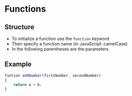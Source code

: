 # Functions

## Structure

- To initialize a function use the `function` keyword
- Then specify a function name (in JavaScript: camelCase)
- In the following parentheses are the parameters

## Example

```javascript
funtion addNumber(firstNumber, secondNumber)
{
	return a + b;
}
```
